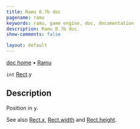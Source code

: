 ```yaml
---
title: Ramu 0.7b doc
pagename: ramu
keywords: ramu, game engine, doc, documentation
description: Ramu 0.7b doc.
show-comments: false

layout: default
---
```

[doc home](home) &#8226; [Ramu](../)  

``int`` [Rect](Rect).y

## Description
Position in y.

See also [Rect.x](Rect.x), [Rect.width](Rect.width) and [Rect.height](Rect.height).